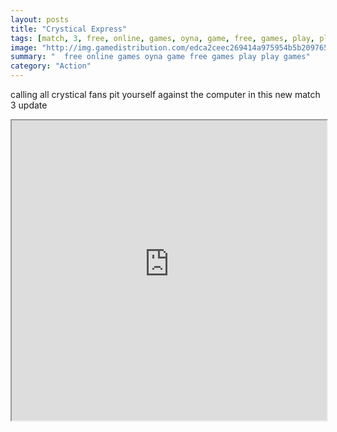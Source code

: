 ```yaml
---
layout: posts
title: "Crystical Express"
tags: [match, 3, free, online, games, oyna, game, free, games, play, play, games]
image: "http://img.gamedistribution.com/edca2ceec269414a975954b5b2097658.jpg"
summary: "  free online games oyna game free games play play games"
category: "Action"
---
```


calling all crystical fans pit yourself against the computer in this new match 3 update

<iframe width="100%" height="480px;" src="http://html5.gamedistribution.com/edca2ceec269414a975954b5b2097658/"></iframe>